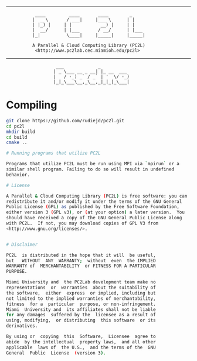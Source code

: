 
--------------------------------------------------------------------
               ____         ____       ____        _     
              |  _ \       / ___|     |___ \      | |    
              | |_) |     | |           __) |     | |    
              |  __/      | |___       / __/      | |___ 
              |_|          \____|     |_____|     |_____|

              A Parallel & Cloud Computing Library (PC2L)
               <http://www.pc2lab.cec.miamioh.edu/pc2l>

---------------------------------------------------------------------
                       ___             _           
                      | _ \___ __ _ __| |_ __  ___ 
                      |   / -_) _` / _` | '  \/ -_)
                      |_|_\___\__,_\__,_|_|_|_\___|


# Compiling

```sh
git clone https://github.com/rudiejd/pc2l.git
cd pc2l
mkdir build
cd build
cmake ..

# Running programs that utilize PC2L

Programs that utilize PC2L must be run using MPI via `mpirun` or a 
similar shell program. Failing to do so will result in undefined
behavior.

# License

A Parallel & Cloud Computing Library (PC2L) is free software: you can
redistribute it and/or modify it under the terms of the GNU General
Public License (GPL) as published by the Free Software Foundation,
either version 3 (GPL v3), or (at your option) a later version.  You
should have received a copy of the GNU General Public License along
with PC2L.  If not, you may download copies of GPL V3 from
<http://www.gnu.org/licenses/>.


# Disclaimer

PC2L  is distributed in the hope that it will  be useful,
but   WITHOUT  ANY  WARRANTY;  without  even  the IMPLIED
WARRANTY of  MERCHANTABILITY  or FITNESS FOR A PARTICULAR
PURPOSE.

Miami University and  the PC2Lab development team make no
representations  or  warranties  about the suitability of
the software,  either  express  or implied, including but
not limited to the implied warranties of merchantability,
fitness  for a  particular  purpose, or non-infringement.
Miami  University and  its affiliates shall not be liable
for any damages  suffered by the  licensee as a result of
using, modifying,  or distributing  this software  or its
derivatives.

By using or  copying  this  Software,  Licensee  agree to
abide  by the intellectual  property laws,  and all other
applicable  laws of  the U.S.,  and the terms of the  GNU
General  Public  License  (version 3).

